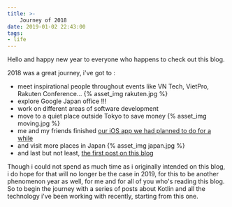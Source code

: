 ```yaml
---
title: >-
	Journey of 2018
date: 2019-01-02 22:43:00
tags: 
- life
---
```

Hello and happy new year to everyone who happens to check out this blog. 
<!-- more -->
2018 was a great journey, i've got to :
- meet inspirational people throughout events like VN Tech, VietPro, Rakuten Conference...
{% asset_img rakuten.jpg %}
- explore Google Japan office !!!
- work on different areas of software development
- move to a quiet place outside Tokyo to save money
{% asset_img moving.jpg %}
- me and my friends finished [our iOS app we had planned to do for a while](https://itunes.apple.com/us/app/suge-dict-tu-dien-nhat-viet/id1446211651)
- and visit more places in Japan 
{% asset_img japan.jpg %}
- and last but not least, [the first post on this blog](https://thelonedev.com/20181110-how-this-site-was-made/)


Though i could not spend as much time as i originally intended on this blog, i do hope for that will no longer be the case in 2019, for this to be another phenomenon year as well, for me and for all of you who's reading this blog.
So to begin the journey with a series of posts about Kotlin and all the technology i've been working with recently, starting from this one.

